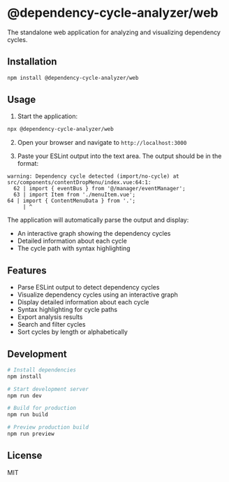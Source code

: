 # @dependency-cycle-analyzer/web

The standalone web application for analyzing and visualizing dependency cycles.

## Installation

```bash
npm install @dependency-cycle-analyzer/web
```

## Usage

1. Start the application:

```bash
npx @dependency-cycle-analyzer/web
```

2. Open your browser and navigate to `http://localhost:3000`

3. Paste your ESLint output into the text area. The output should be in the format:

```text
warning: Dependency cycle detected (import/no-cycle) at src/components/contentDropMenu/index.vue:64:1:
  62 | import { eventBus } from '@/manager/eventManager';
  63 | import Item from './menuItem.vue';
64 | import { ContentMenuData } from '.';
     | ^
```

The application will automatically parse the output and display:
- An interactive graph showing the dependency cycles
- Detailed information about each cycle
- The cycle path with syntax highlighting

## Features

- Parse ESLint output to detect dependency cycles
- Visualize dependency cycles using an interactive graph
- Display detailed information about each cycle
- Syntax highlighting for cycle paths
- Export analysis results
- Search and filter cycles
- Sort cycles by length or alphabetically

## Development

```bash
# Install dependencies
npm install

# Start development server
npm run dev

# Build for production
npm run build

# Preview production build
npm run preview
```

## License

MIT 